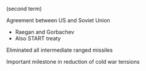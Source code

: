 (second term)

Agreement between US and Soviet Union
- Raegan and Gorbachev 
- Also START treaty

Eliminated all intermediate ranged missiles 

Important milestone in reduction of cold war tensions

